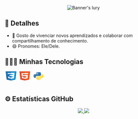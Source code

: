 <p align="center">
  <img src="" alt="Banner's Iury"/>
</p>

## 🍱 Detalhes
- 🤗 Gosto de vivenciar novos aprendizados e colaborar com compartilhamento de conhecimento.
- 😄 Pronomes: Ele/Dele.

## 👨🏽‍💻 Minhas Tecnologias  
   <div style="display: inline_block">
 <img align="center" alt="CSS" height="30" width="40" src="https://raw.githubusercontent.com/devicons/devicon/master/icons/css3/css3-original.svg">
 <img align="center" alt="HTML" height="30" width="40" src="https://raw.githubusercontent.com/devicons/devicon/master/icons/html5/html5-original.svg">
 <img align="center" alt="Python" height="30" width="40" src="https://raw.githubusercontent.com/devicons/devicon/master/icons/python/python-original.svg">
</div><br>

## ⚙️ Estatísticas GitHub
<div align="center">
  <a href="https://github.com/ivisconfessor">
  <img height="170em" src="https://github-readme-stats.vercel.app/api?username=RataqueBots&show_icons=true&theme=dark&include_all_commits=true&count_private=true"/>
  <img height="170em" src="https://github-readme-stats.vercel.app/api/top-langs/?username=RataqueBots&layout=compact&langs_count=7&theme=dark"/>
</div>




